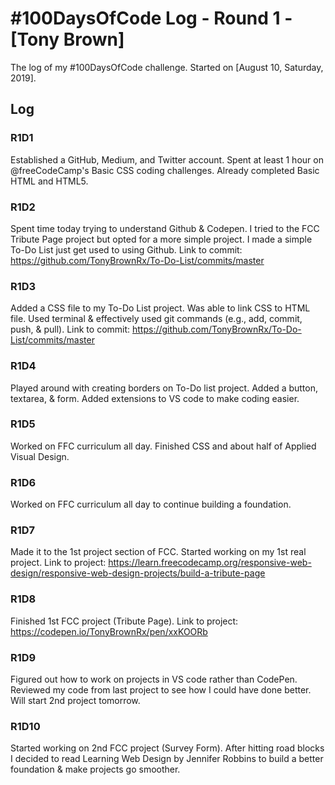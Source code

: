 # #100DaysOfCode Log - Round 1 - [Tony Brown]

The log of my #100DaysOfCode challenge. Started on [August 10, Saturday, 2019].

## Log

### R1D1 
Established a GitHub, Medium, and Twitter account. Spent at least 1 hour on @freeCodeCamp's Basic CSS coding challenges. Already completed Basic HTML and HTML5.

### R1D2
Spent time today trying to understand Github & Codepen. I tried to the FCC Tribute Page project but opted for a more simple project. I made a simple To-Do List just get used to using Github. Link to commit: https://github.com/TonyBrownRx/To-Do-List/commits/master


### R1D3
Added a CSS file to my To-Do List project. Was able to link CSS to HTML file. Used terminal & effectively used git commands (e.g., add, commit, push, & pull). Link to commit: https://github.com/TonyBrownRx/To-Do-List/commits/master

### R1D4
Played around with creating borders on To-Do list project. Added a button, textarea, & form. Added extensions to VS code to make coding easier. 

### R1D5
Worked on FFC curriculum all day. Finished CSS and about half of Applied Visual Design.

### R1D6
Worked on FFC curriculum all day to continue building a foundation.

### R1D7
Made it to the 1st project section of FCC. Started working on my 1st real project. Link to project: https://learn.freecodecamp.org/responsive-web-design/responsive-web-design-projects/build-a-tribute-page

### R1D8
Finished 1st FCC project (Tribute Page). Link to project: https://codepen.io/TonyBrownRx/pen/xxKOORb

### R1D9
Figured out how to work on projects in VS code rather than CodePen. Reviewed my code from last project to see how I could have done better. Will start 2nd project tomorrow.

### R1D10
Started working on 2nd FCC project (Survey Form). After hitting road blocks I decided to read Learning Web Design by Jennifer Robbins to build a better foundation & make projects go smoother.
